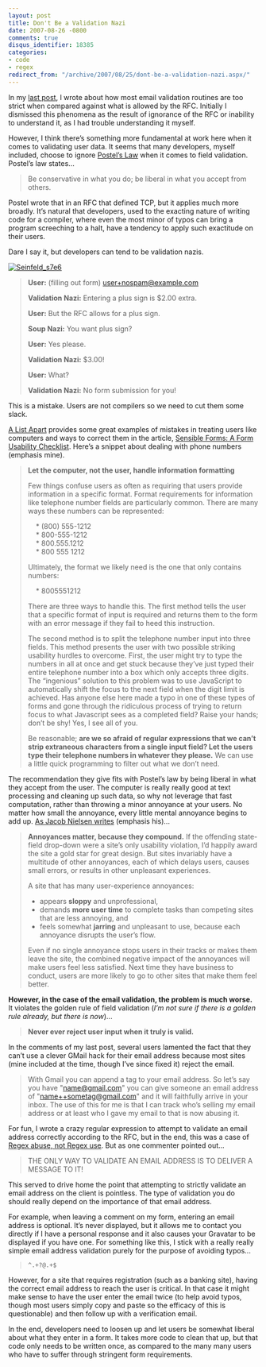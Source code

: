 ```yaml
---
layout: post
title: Don't Be a Validation Nazi
date: 2007-08-26 -0800
comments: true
disqus_identifier: 18385
categories:
- code
- regex
redirect_from: "/archive/2007/08/25/dont-be-a-validation-nazi.aspx/"
---
```


In my [last
post](https://haacked.com/archive/2007/08/21/i-knew-how-to-validate-an-email-address-until-i.aspx "I Knew How To Validate an Email Address Until I Read The RFC"),
I wrote about how most email validation routines are too strict when
compared against what is allowed by the RFC. Initially I dismissed this
phenomena as the result of ignorance of the RFC or inability to
understand it, as I had trouble understanding it myself.

However, I think there’s something more fundamental at work here when it
comes to validating user data. It seems that many developers, myself
included, choose to ignore [Postel’s
Law](http://en.wikipedia.org/wiki/Robustness_Principle "Robustness Principle on Wikipedia") when
it comes to field validation. Postel’s law states...

> Be conservative in what you do; be liberal in what you accept from
> others.

Postel wrote that in an RFC that defined TCP, but it applies much more
broadly. It’s natural that developers, used to the exacting nature of
writing code for a compiler, where even the most minor of typos can
bring a program screeching to a halt, have a tendency to apply such
exactitude on their users.

Dare I say it, but developers can tend to be validation nazis.

[![Seinfeld\_s7e6](https://haacked.com/images/haacked_com/WindowsLiveWriter/WhyDoMostWebValidationIgnorePostelsLaw_1135B/Seinfeld_s7e6_1.jpg)](http://en.wikipedia.org/wiki/Image:Seinfeld_s7e6.jpg "Soup Nazi from Seinfeld on Wikipedia")

> **User:** (filling out form)
> [user+nospam@example.com](mailto:user+nospam@example.com)
>
> **Validation Nazi:** Entering a plus sign is \$2.00 extra.
>
> **User:** But the RFC allows for a plus sign.
>
> **Soup Nazi:** You want plus sign?
>
> **User:** Yes please.
>
> **Validation Nazi:** \$3.00!
>
> **User:** What?
>
> **Validation Nazi:** No form submission for you!

This is a mistake. Users are not compilers so we need to cut them some
slack.

[A List
Apart](http://www.alistapart.com/ "A List Apart - A site on web design, usability, and accessibility")
provides some great examples of mistakes in treating users like
computers and ways to correct them in the article, [Sensible Forms: A
Form Usability
Checklist](http://www.alistapart.com/articles/sensibleforms/ "A List apart article on form usability").
Here’s a snippet about dealing with phone numbers (emphasis mine).

> **Let the computer, not the user, handle information formatting**
>
> Few things confuse users as often as requiring that users provide
> information in a specific format. Format requirements for information
> like telephone number fields are particularly common. There are many
> ways these numbers can be represented:
>
>     \* (800) 555-1212\
>     \* 800-555-1212\
>     \* 800.555.1212\
>     \* 800 555 1212
>
> Ultimately, the format we likely need is the one that only contains
> numbers:
>
>     \* 8005551212
>
> There are three ways to handle this. The first method tells the user
> that a specific format of input is required and returns them to the
> form with an error message if they fail to heed this instruction.
>
> The second method is to split the telephone number input into three
> fields. This method presents the user with two possible striking
> usability hurdles to overcome. First, the user might try to type the
> numbers in all at once and get stuck because they’ve just typed their
> entire telephone number into a box which only accepts three digits.
> The “ingenious” solution to this problem was to use JavaScript to
> automatically shift the focus to the next field when the digit limit
> is achieved. Has anyone else here made a typo in one of these types of
> forms and gone through the ridiculous process of trying to return
> focus to what Javascript sees as a completed field? Raise your hands;
> don’t be shy! Yes, I see all of you.
>
> Be reasonable; **are we so afraid of regular expressions that we can’t
> strip extraneous characters from a single input field? Let the users
> type their telephone numbers in whatever they please.** We can use a
> little quick programming to filter out what we don’t need.

The recommendation they give fits with Postel’s law by being liberal in
what they accept from the user. The computer is really really good at
text processing and cleaning up such data, so why not leverage that fast
computation, rather than throwing a minor annoyance at your users. No
matter how small the annoyance, every little mental annoyance begins to
add up. [As Jacob Nielsen
writes](http://www.useit.com/alertbox/annoyances.html "Does User Annoyance Matter?")
(emphasis his)...

> **Annoyances matter, because they compound.** If the offending
> state-field drop-down were a site’s only usability violation, I’d
> happily award the site a gold star for great design. But sites
> invariably have a multitude of other annoyances, each of which delays
> users, causes small errors, or results in other unpleasant
> experiences.
>
> A site that has many user-experience annoyances:
>
> -   appears **sloppy** and unprofessional,
> -   demands **more user time** to complete tasks than competing sites
>     that are less annoying, and
> -   feels somewhat **jarring** and unpleasant to use, because each
>     annoyance disrupts the user’s flow.
>
> Even if no single annoyance stops users in their tracks or makes them
> leave the site, the combined negative impact of the annoyances will
> make users feel less satisfied. Next time they have business to
> conduct, users are more likely to go to other sites that make them
> feel better.

**However, in the case of the email validation, the problem is much
worse.** It violates the golden rule of field validation (*I’m not sure
if there is a golden rule already, but there is now*)...

> **Never ever reject user input when it truly is valid.**

In the comments of my last post, several users lamented the fact that
they can’t use a clever GMail hack for their email address because most
sites (mine included at the time, though I’ve since fixed it) reject the
email.

> With Gmail you can append a tag to your email address. So let’s say
> you have "name@gmail.com" you can give someone an email address of
> "name++sometag@gmail.com" and it will faithfully arrive in your inbox.
> The use of this for me is that I can track who’s selling my email
> address or at least who I gave my email to that is now abusing it.

For fun, I wrote a crazy regular expression to attempt to validate an
email address correctly according to the RFC, but in the end, this was a
case of [Regex abuse, not Regex
use](http://www.codinghorror.com/blog/archives/000214.html "Regex use vs. Regex abuse"). But
as one commenter pointed out...

> THE ONLY WAY TO VALIDATE AN EMAIL ADDRESS IS TO DELIVER A MESSAGE TO
> IT!

This served to drive home the point that attempting to strictly validate
an email address on the client is pointless. The type of validation you
do should really depend on the importance of that email address.

For example, when leaving a comment on my form, entering an email
address is optional. It’s never displayed, but it allows me to contact
you directly if I have a personal response and it also causes your
Gravatar to be displayed if you have one. For something like this, I
stick with a really really simple email address validation purely for
the purpose of avoiding typos...

> `^.+?@.+$`

However, for a site that requires registration (such as a banking site),
having the correct email address to reach the user is critical. In that
case it might make sense to have the user enter the email twice (to help
avoid typos, though most users simply copy and paste so the efficacy of
this is questionable) and then follow up with a verification email.

In the end, developers need to loosen up and let users be somewhat
liberal about what they enter in a form. It takes more code to clean
that up, but that code only needs to be written once, as compared to the
many many users who have to suffer through stringent form requirements.

